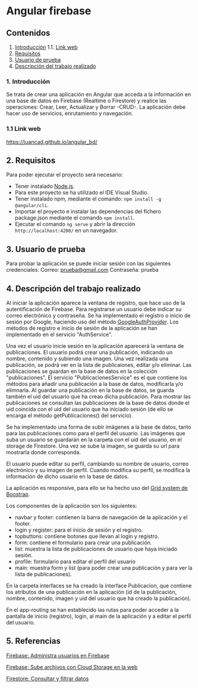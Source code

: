 # Angular firebase

## Contenidos 
1. [Introducción](#intro)
  1.1. [Link web](#link-web)
2. [Requisitos](#requisitos)
3. [Usuario de prueba](#user-prueba)
4. [Descripción del trabajo realizado](#descripcion)

### 1. Introducción <a name="intro"/>
Se trata de crear una aplicación en Angular que acceda a la información en una base de datos en Firebase (Realtime o Firestore) y realice las operaciones: Crear, Leer, Actualizar y Borrar -CRUD-. La aplicación debe hacer uso de servicios, enrutamiento y navegación.

### 1.1 Link web <a name="link-web"/>
https://juancad.github.io/angular_bd/

## 2. Requisitos<a name="requisitos"/>
Para poder ejecutar el proyecto será necesario:
- Tener instalado [Node.js](https://nodejs.org/es/download/).
- Para este proyecto se ha utilizado el IDE Visual Studio.
- Tener instalado npm, mediante el comando: `npm install -g @angular/cli`.
- Importar el proyecto e instalar las dependencias del fichero package.json mediante el comando `npm install`.
- Ejecutar el comando `ng serve` y abrir la dirección `http://localhost:4200/` en un navegador.

## 3. Usuario de prueba<a name="user-prueba"/>
Para probar la aplicación se puede iniciar sesión con las siguientes credenciales:
Correo: prueba@gmail.com
Contraseña: prueba

## 4. Descripción del trabajo realizado<a name="descripcion"/>
Al iniciar la aplicación aparece la ventana de registro, que hace uso de la autentificación de Firebase. Para registrarse un usuario debe indicar su correo electrónico y contraseña. Se ha implementado el registro o inicio de sesión por Google, haciendo uso del método [GoogleAuthProvider](https://firebase.google.com/docs/reference/node/firebase.auth.GoogleAuthProvider). Los métodos de registro e inicio de sesión de la aplicación se han implementado en el servicio "AuthService".

Una vez el usuario inicie sesión en la aplicación aparecerá la ventana de publicaciones. El usuario podrá crear una publicación, indicando un nombre, contenido y subiendo una imagen. Una vez realizada una publicación, se podrá ver en la lista de publicaiones, editar y/o eliminar. Las publicaciones se guardan en la base de datos en la colección "publicaciones". El servicio "PublicacionesService" es el que contiene los métodos para añadir una publicación a la base de datos, modificarla y/o elimnarla. Al guardar una publicación en la base de datos, se guarda también el uid del usuario que ha creao dicha publicación. Para mostrar las publicaciones se consultan las publicaciones de la base de datos donde el uid coincida con el uid del usuario que ha iniciado sesión (de ello se encarga el método getPublicaciones() del servicio).

Se ha implementado una forma de subir imágenes a la base de datos, tanto para las publicaciones como para el perfil del usuario. Las imágenes que suba un usuario se guardarán en la carpeta con el uid del usuario, en el storage de Firestore. Una vez se sube la imagen, se guarda su url para mostrarla donde corresponda.

El usuario puede editar su perfil, cambiando su nombre de usuario, correo electrónico y su imagen de perfil. Cuando modifica su perfil, se modifica la información de dicho usuario en la base de datos.

La aplicación es responsive, para ello se ha hecho uso del [Grid system de Boostrap](https://getbootstrap.com/docs/4.0/layout/grid/).

Los componentes de la aplicación son los siguientes:
- navbar y footer: contienen la barra de navegación de la aplicación y el footer.
- login y register: para el inicio de sesión y el registro.
- topbuttons: contiene botones que llevan al login y registro.
- form: contiene el formulario para crear una publicación.
- list: muestra la lista de publicaciones de usuario que haya iniciado sesión.
- profile: formulario para editar el perfil del usuario
- main: muestra form y list (para poder crear una publicación y para ver la lista de publicaciones).

En la carpeta interfaces se ha creado la interface Publicacion, que contiene los atributos de una publicación en la aplicación (id de la publicación, nombre, contenido, imagen y uid del usuario que ha creado la publicación).

En el app-routing se han establecido las rutas para poder acceder a la pantalla de inicio (registro), login, al main de la aplicación y a editar el perfil del usuario.

## 5. Referencias
[Firebase: Administra usuarios en Firebase](https://firebase.google.com/docs/auth/web/manage-users?hl=es#web-version-9_5)

[Firebase: Sube archivos con Cloud Storage en la web](https://firebase.google.com/docs/storage/web/upload-files?hl=es)

[Firestore: Consultar y filtrar datos](https://cloud.google.com/firestore/docs/query-data/queries?hl=es-419)

